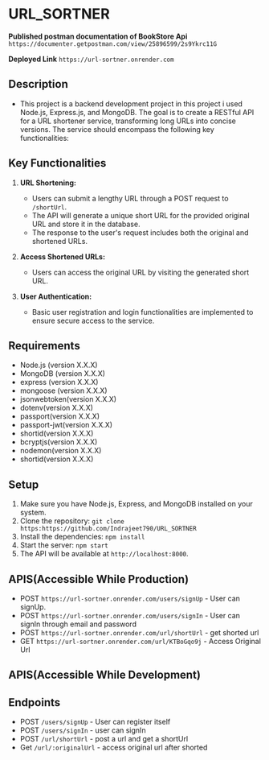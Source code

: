 # URL_SORTNER

**Published postman documentation of BookStore Api**
`https://documenter.getpostman.com/view/25896599/2s9Ykrc11G`

**Deployed Link**
`https://url-sortner.onrender.com`


## Description

- This project is a backend development project  in this project  i used Node.js, Express.js, and MongoDB. The goal is to create a RESTful API for a URL shortener service, transforming long URLs into concise versions. The service should encompass the following key functionalities:

 ## Key Functionalities

1. **URL Shortening:**
   - Users can submit a lengthy URL through a POST request to `/shortUrl`.
   - The API will generate a unique short URL for the provided original URL and store it in the database.
   - The response to the user's request includes both the original and shortened URLs.

2. **Access Shortened URLs:**
   - Users can access the original URL by visiting the generated short URL.

3. **User Authentication:**
   - Basic user registration and login functionalities are implemented to ensure secure access to the service.

## Requirements
- Node.js (version X.X.X)
- MongoDB (version X.X.X)
- express (version X.X.X)
- mongoose (version X.X.X)
- jsonwebtoken(version X.X.X)
- dotenv(version X.X.X)
- passport(version X.X.X)
- passport-jwt(version X.X.X)
- shortid(version X.X.X)
- bcryptjs(version X.X.X)
- nodemon(version X.X.X)
- shortid(version X.X.X)

## Setup

1. Make sure you have Node.js, Express, and MongoDB installed on your system.
2. Clone the repository: `git clone https:https://github.com/Indrajeet790/URL_SORTNER`
3. Install the dependencies: `npm install`
4. Start the server: `npm start`
5. The API will be available at `http://localhost:8000`.

## APIS(Accessible While Production)

- POST `https://url-sortner.onrender.com/users/signUp` - User can signUp.
- POST `https://url-sortner.onrender.com/users/signIn` - User can signIn through 
email and password
- POST `https://url-sortner.onrender.com/url/shortUrl` - get  shorted url
- GET `https://url-sortner.onrender.com/url/KTBoGqo9j` - Access Original Url

## APIS(Accessible While Development)
## Endpoints

- POST `/users/signUp` - User can register itself
- POST `/users/signIn` - user can signIn
- POST `/url/shortUrl` - post a url and get a shortUrl
- Get `/url/:originalUrl` - access original url after shorted
 
